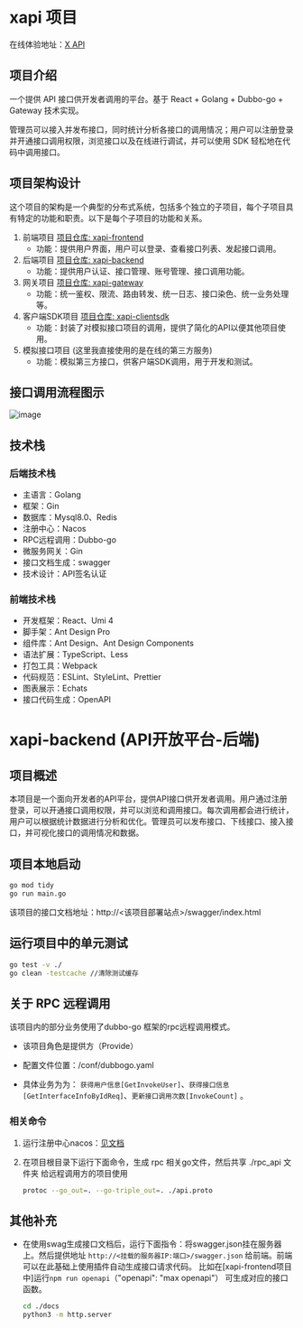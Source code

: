 # xapi 项目

在线体验地址：[X API]()

## 项目介绍

一个提供 API 接口供开发者调用的平台。基于 React + Golang + Dubbo-go + Gateway 技术实现。

管理员可以接入并发布接口，同时统计分析各接口的调用情况；用户可以注册登录并开通接口调用权限，浏览接口以及在线进行调试，并可以使用 SDK 轻松地在代码中调用接口。

## 项目架构设计

这个项目的架构是一个典型的分布式系统，包括多个独立的子项目，每个子项目具有特定的功能和职责。以下是每个子项目的功能和关系。

1. 前端项目 [项目仓库: xapi-frontend](https://github.com/xiaoxiongmao5/xapi-frontend)
    * 功能：提供用户界面，用户可以登录、查看接口列表、发起接口调用。
2. 后端项目 [项目仓库: xapi-backend](https://github.com/xiaoxiongmao5/xapi-backend)
    * 功能：提供用户认证、接口管理、账号管理、接口调用功能。
3. 网关项目 [项目仓库: xapi-gateway](https://github.com/xiaoxiongmao5/xapi-gateway)
    * 功能：统一鉴权、限流、路由转发、统一日志、接口染色、统一业务处理等。
4. 客户端SDK项目 [项目仓库: xapi-clientsdk](https://github.com/xiaoxiongmao5/xapi-clientsdk)
    * 功能：封装了对模拟接口项目的调用，提供了简化的API以便其他项目使用。
5. 模拟接口项目 (这里我直接使用的是在线的第三方服务)
    * 功能：模拟第三方接口，供客户端SDK调用，用于开发和测试。

## 接口调用流程图示
![image](https://github.com/xiaoxiongmao5/xapi-backend/assets/25204083/fa3513b8-f58c-4fa7-ac6a-e4917749f636)


## 技术栈

### 后端技术栈
* 主语言：Golang
* 框架：Gin
* 数据库：Mysql8.0、Redis
* 注册中心：Nacos
* RPC远程调用：Dubbo-go
* 微服务网关：Gin
* 接口文档生成：swagger
* 技术设计：API签名认证

### 前端技术栈

* 开发框架：React、Umi 4
* 脚手架：Ant Design Pro
* 组件库：Ant Design、Ant Design Components
* 语法扩展：TypeScript、Less
* 打包工具：Webpack
* 代码规范：ESLint、StyleLint、Prettier
* 图表展示：Echats
* 接口代码生成：OpenAPI

# xapi-backend (API开放平台-后端)

## 项目概述

本项目是一个面向开发者的API平台，提供API接口供开发者调用。用户通过注册登录，可以开通接口调用权限，并可以浏览和调用接口。每次调用都会进行统计，用户可以根据统计数据进行分析和优化。管理员可以发布接口、下线接口、接入接口，并可视化接口的调用情况和数据。

## 项目本地启动

```bash
go mod tidy
go run main.go
```
该项目的接口文档地址：http://<该项目部署站点>/swagger/index.html

## 运行项目中的单元测试

```bash
go test -v ./
go clean -testcache //清除测试缓存
```

## 关于 RPC 远程调用

该项目内的部分业务使用了dubbo-go 框架的rpc远程调用模式。

* 该项目角色是提供方（Provide）

* 配置文件位置：/conf/dubbogo.yaml

* 具体业务为为： `获得用户信息[GetInvokeUser]`、`获得接口信息[GetInterfaceInfoByIdReq]`、`更新接口调用次数[InvokeCount]` 。

### 相关命令

1. 运行注册中心nacos：[见文档](https://blog.csdn.net/trinityleo5/article/details/132622712?spm=1001.2014.3001.5502)

2. 在项目根目录下运行下面命令，生成 rpc 相关go文件，然后共享 ./rpc_api 文件夹 给远程调用方的项目使用
    ```bash
    protoc --go_out=. --go-triple_out=. ./api.proto
    ```

## 其他补充

* 在使用swag生成接口文档后，运行下面指令：将swagger.json挂在服务器上。然后提供地址 `http://<挂载的服务器IP:端口>/swagger.json` 给前端。前端可以在此基础上使用插件自动生成接口请求代码。
比如在[xapi-frontend项目中]运行`npm run openapi`（"openapi": "max openapi"） 可生成对应的接口函数。

    ```bash
    cd ./docs
    python3 -m http.server
    ```
